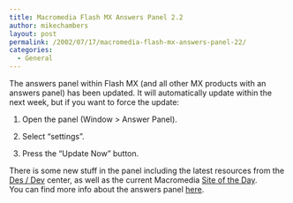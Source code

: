 ```yaml
---
title: Macromedia Flash MX Answers Panel 2.2
author: mikechambers
layout: post
permalink: /2002/07/17/macromedia-flash-mx-answers-panel-22/
categories:
  - General
---
```



The answers panel within Flash MX (and all other MX products with an answers panel)&nbsp;has been updated. It will automatically update within the next week, but if you want to force the update:  
  
1.  Open the panel (Window > Answer Panel).
  
2.  Select &#8220;settings&#8221;.
  
3.  Press the &#8220;Update Now&#8221; button.

  
There is some new stuff in the panel including the latest resources from the [Des / Dev][1] center, as well as the current Macromedia [Site of the Day][2].  
You can find more info about the answers panel [here][3].

 [1]: http://www.macromedia.com/desdev/
 [2]: http://www.macromedia.com/showcase/
 [3]: http://www.macromedia.com/support/dreamweaver/ts/documents/ap_faq.htm